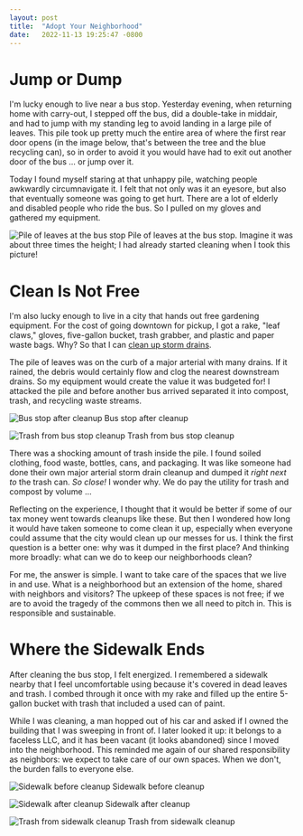 ```yaml
---
layout: post
title:  "Adopt Your Neighborhood"
date:   2022-11-13 19:25:47 -0800
---
```


# Jump or Dump

I'm lucky enough to live near a bus stop. Yesterday evening, when returning home with carry-out, I stepped off the bus, did a double-take in middair, and had to jump with my standing leg to avoid landing in a large pile of leaves. This pile took up pretty much the entire area of where the first rear door opens (in the image below, that's between the tree and the blue recycling can), so in order to avoid it you would have had to exit out another door of the bus ... or jump over it.

Today I found myself staring at that unhappy pile, watching people awkwardly circumnavigate it. I felt that not only was it an eyesore, but also that eventually someone was going to get hurt. There are a lot of elderly and disabled people who ride the bus. So I pulled on my gloves and gathered my equipment.

![Pile of leaves at the bus stop](/assets/img/2022-11-13-bus-stop-before.jpg)
Pile of leaves at the bus stop. Imagine it was about three times the height; I had already started cleaning when I took this picture!

# Clean Is Not Free

I'm also lucky enough to live in a city that hands out free gardening equipment. For the cost of going downtown for pickup, I got a rake, "leaf claws," gloves, five-gallon bucket, trash grabber, and plastic and paper waste bags. Why? So that I can [clean up storm drains](https://www.seattle.gov/utilities/volunteer/storm-drain-care/adopt-a-storm-drain).

The pile of leaves was on the curb of a major arterial with many drains. If it rained, the debris would certainly flow and clog the nearest downstream drains. So my equipment would create the value it was budgeted for! I attacked the pile and before another bus arrived separated it into compost, trash, and recycling waste streams.

![Bus stop after cleanup](/assets/img/2022-11-13-bus-stop-after.jpg)
Bus stop after cleanup

![Trash from bus stop cleanup](/assets/img/2022-11-13-bus-stop-trash.jpg)
Trash from bus stop cleanup

There was a shocking amount of trash inside the pile. I found soiled clothing, food waste, bottles, cans, and packaging. It was like someone had done their own major arterial storm drain cleanup and dumped it *right next to* the trash can. *So close!* I wonder why. We do pay the utility for trash and compost by volume ...

Reflecting on the experience, I thought that it would be better if some of our tax money went towards cleanups like these. But then I wondered how long it would have taken someone to come clean it up, especially when everyone could assume that the city would clean up our messes for us. I think the first question is a better one: why was it dumped in the first place? And thinking more broadly: what can we do to keep our neighborhoods clean?

For me, the answer is simple. I want to take care of the spaces that we live in and use. What is a neighborhood but an extension of the home, shared with neighbors and visitors? The upkeep of these spaces is not free; if we are to avoid the tragedy of the commons then we all need to pitch in. This is responsible and sustainable.

# Where the Sidewalk Ends

After cleaning the bus stop, I felt energized. I remembered a sidewalk nearby that I feel uncomfortable using because it's covered in dead leaves and trash. I combed through it once with my rake and filled up the entire 5-gallon bucket with trash that included a used can of paint.

While I was cleaning, a man hopped out of his car and asked if I owned the building that I was sweeping in front of. I later looked it up: it belongs to a faceless LLC, and it has been vacant (it looks abandoned) since I moved into the neighborhood. This reminded me again of our shared responsibility as neighbors: we expect to take care of our own spaces. When we don't, the burden falls to everyone else.

![Sidewalk before cleanup](/assets/img/2022-11-13-sidewalk-before.jpg)
Sidewalk before cleanup

![Sidewalk after cleanup](/assets/img/2022-11-13-sidewalk-after.jpg)
Sidewalk after cleanup

![Trash from sidewalk cleanup](/assets/img/2022-11-13-sidewalk-trash.jpg)
Trash from sidewalk cleanup
